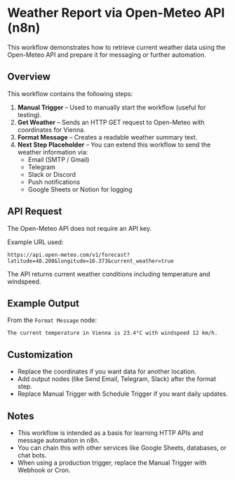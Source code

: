 # Weather Report via Open-Meteo API (n8n)

This workflow demonstrates how to retrieve current weather data using the Open-Meteo API and prepare it for messaging or further automation.

## Overview

This workflow contains the following steps:

1. **Manual Trigger** – Used to manually start the workflow (useful for testing).
2. **Get Weather** – Sends an HTTP GET request to Open-Meteo with coordinates for Vienna.
3. **Format Message** – Creates a readable weather summary text.
4. **Next Step Placeholder** – You can extend this workflow to send the weather information via:
   - Email (SMTP / Gmail)
   - Telegram
   - Slack or Discord
   - Push notifications
   - Google Sheets or Notion for logging

## API Request

The Open-Meteo API does not require an API key.

Example URL used:

```
https://api.open-meteo.com/v1/forecast?latitude=48.208&longitude=16.373&current_weather=true
```

The API returns current weather conditions including temperature and windspeed.

## Example Output

From the `Format Message` node:

```
The current temperature in Vienna is 23.4°C with windspeed 12 km/h.
```

## Customization

- Replace the coordinates if you want data for another location.
- Add output nodes (like Send Email, Telegram, Slack) after the format step.
- Replace Manual Trigger with Schedule Trigger if you want daily updates.

## Notes

- This workflow is intended as a basis for learning HTTP APIs and message automation in n8n.
- You can chain this with other services like Google Sheets, databases, or chat bots.
- When using a production trigger, replace the Manual Trigger with Webhook or Cron.

